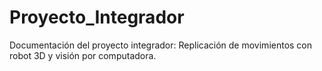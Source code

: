 # Proyecto_Integrador
Documentación del proyecto integrador:  Replicación de movimientos con robot 3D y visión por computadora.

